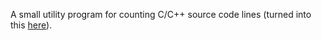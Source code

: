 A small utility program for counting C/C++ source code lines (turned into this [here](https://github.com/jrob774/linecount)).
